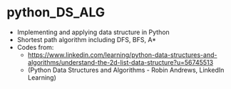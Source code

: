 # python_DS_ALG

- Implementing and applying data structure in Python
- Shortest path algorithm including DFS, BFS, A\*
- Codes from:
  - https://www.linkedin.com/learning/python-data-structures-and-algorithms/understand-the-2d-list-data-structure?u=56745513
  - (Python Data Structures and Algorithms - Robin Andrews, LinkedIn Learning)
